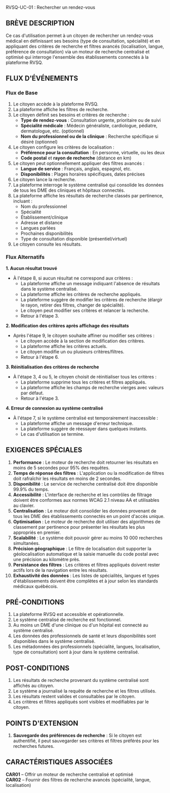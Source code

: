 RVSQ-UC-01 : Rechercher un rendez-vous

## BRÈVE DESCRIPTION
Ce cas d'utilisation permet à un citoyen de rechercher un rendez-vous médical en définissant ses besoins (type de consultation, spécialité) et en appliquant des critères de recherche et filtres avancés (localisation, langue, préférence de consultation) via un moteur de recherche centralisé et optimisé qui interroge l'ensemble des établissements connectés à la plateforme RVSQ.

## FLUX D'ÉVÉNEMENTS

### Flux de Base

1. Le citoyen accède à la plateforme RVSQ.
2. La plateforme affiche les filtres de recherche.
3. Le citoyen définit ses besoins et critères de recherche :
   - **Type de rendez-vous** : Consultation urgente, prioritaire ou de suivi
   - **Spécialité médicale** : Médecin généraliste, cardiologue, pédiatre, dermatologue, etc. (optionnel)
   - **Nom du professionnel ou de la clinique** : Recherche spécifique si désiré (optionnel)
4. Le citoyen configure les critères de localisation :
   - **Préférence pour la consultation** : En personne, virtuelle, ou les deux
   - **Code postal** et **rayon de recherche** (distance en km)
5. Le citoyen peut optionnellement appliquer des filtres avancés :
   - **Langue de service** : Français, anglais, espagnol, etc.
   - **Disponibilités** : Plages horaires spécifiques, dates précises
6. Le citoyen lance la recherche.
7. La plateforme interroge le système centralisé qui consolide les données de tous les DME des cliniques et hôpitaux connectés.
8. La plateforme affiche les résultats de recherche classés par pertinence, incluant :
   - Nom du professionnel
   - Spécialité
   - Établissement/clinique
   - Adresse et distance
   - Langues parlées
   - Prochaines disponibilités
   - Type de consultation disponible (présentiel/virtuel)
9. Le citoyen consulte les résultats.

### Flux Alternatifs

**1. Aucun résultat trouvé**
   - À l'étape 8, si aucun résultat ne correspond aux critères :
     - La plateforme affiche un message indiquant l'absence de résultats dans le système centralisé.
     - La plateforme affiche les critères de recherche appliqués.
     - La plateforme suggère de modifier les critères de recherche (élargir le rayon, retirer des filtres, changer de spécialité).
     - Le citoyen peut modifier ses critères et relancer la recherche.
     - Retour à l'étape 3.

**2. Modification des critères après affichage des résultats**
   - Après l'étape 9, le citoyen souhaite affiner ou modifier ses critères :
     - Le citoyen accède à la section de modification des critères.
     - La plateforme affiche les critères actuels.
     - Le citoyen modifie un ou plusieurs critères/filtres.
     - Retour à l'étape 6.

**3. Réinitialisation des critères de recherche**
   - À l'étape 3, 4 ou 5, le citoyen choisit de réinitialiser tous les critères :
     - La plateforme supprime tous les critères et filtres appliqués.
     - La plateforme affiche les champs de recherche vierges avec valeurs par défaut.
     - Retour à l'étape 3.

**4. Erreur de connexion au système centralisé**
   - À l'étape 7, si le système centralisé est temporairement inaccessible :
     - La plateforme affiche un message d'erreur technique.
     - La plateforme suggère de réessayer dans quelques instants.
     - Le cas d'utilisation se termine.

## EXIGENCES SPÉCIALES

1. **Performance** : Le moteur de recherche doit retourner les résultats en moins de 5 secondes pour 95% des requêtes.
2. **Temps de réponse des filtres** : L'application ou la modification de filtres doit rafraîchir les résultats en moins de 2 secondes.
3. **Disponibilité** : Le service de recherche centralisé doit être disponible 99.9% du temps.
4. **Accessibilité** : L'interface de recherche et les contrôles de filtrage doivent être conformes aux normes WCAG 2.1 niveau AA et utilisables au clavier.
5. **Centralisation** : Le moteur doit consolider les données provenant de tous les DME des établissements connectés en un point d'accès unique.
6. **Optimisation** : Le moteur de recherche doit utiliser des algorithmes de classement par pertinence pour présenter les résultats les plus appropriés en premier.
7. **Scalabilité** : Le système doit pouvoir gérer au moins 10 000 recherches simultanées.
8. **Précision géographique** : Le filtre de localisation doit supporter la géolocalisation automatique et la saisie manuelle du code postal avec une précision au kilomètre près.
9. **Persistance des filtres** : Les critères et filtres appliqués doivent rester actifs lors de la navigation entre les résultats.
10. **Exhaustivité des données** : Les listes de spécialités, langues et types d'établissements doivent être complètes et à jour selon les standards médicaux québécois.

## PRÉ-CONDITIONS

1. La plateforme RVSQ est accessible et opérationnelle.
2. Le système centralisé de recherche est fonctionnel.
3. Au moins un DME d'une clinique ou d'un hôpital est connecté au système centralisé.
4. Les données des professionnels de santé et leurs disponibilités sont disponibles dans le système centralisé.
5. Les métadonnées des professionnels (spécialité, langues, localisation, type de consultation) sont à jour dans le système centralisé.

## POST-CONDITIONS

1. Les résultats de recherche provenant du système centralisé sont affichés au citoyen.
2. Le système a journalisé la requête de recherche et les filtres utilisés.
3. Les résultats restent valides et consultables par le citoyen.
4. Les critères et filtres appliqués sont visibles et modifiables par le citoyen.

## POINTS D'EXTENSION

1. **Sauvegarde des préférences de recherche** : Si le citoyen est authentifié, il peut sauvegarder ses critères et filtres préférés pour les recherches futures.

## CARACTÉRISTIQUES ASSOCIÉES

**CAR01** – Offrir un moteur de recherche centralisé et optimisé  
**CAR02** – Fournir des filtres de recherche avancés (spécialité, langue, localisation)
